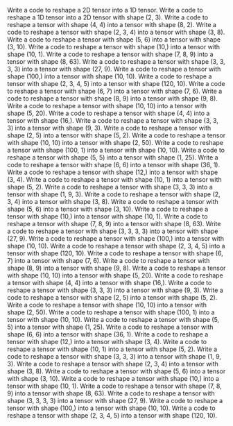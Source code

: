 Write a code to reshape a 2D tensor into a 1D tensor.
Write a code to reshape a 1D tensor into a 2D tensor with shape (2, 3).
Write a code to reshape a tensor with shape (4, 4) into a tensor with shape (8, 2).
Write a code to reshape a tensor with shape (2, 3, 4) into a tensor with shape (3, 8).
Write a code to reshape a tensor with shape (5, 6) into a tensor with shape (3, 10).
Write a code to reshape a tensor with shape (10,) into a tensor with shape (10, 1).
Write a code to reshape a tensor with shape (7, 8, 9) into a tensor with shape (8, 63).
Write a code to reshape a tensor with shape (3, 3, 3, 3) into a tensor with shape (27, 9).
Write a code to reshape a tensor with shape (100,) into a tensor with shape (10, 10).
Write a code to reshape a tensor with shape (2, 3, 4, 5) into a tensor with shape (120, 10).
Write a code to reshape a tensor with shape (6, 7) into a tensor with shape (7, 6).
Write a code to reshape a tensor with shape (8, 9) into a tensor with shape (9, 8).
Write a code to reshape a tensor with shape (10, 10) into a tensor with shape (5, 20).
Write a code to reshape a tensor with shape (4, 4) into a tensor with shape (16,).
Write a code to reshape a tensor with shape (3, 3, 3) into a tensor with shape (9, 3).
Write a code to reshape a tensor with shape (2, 5) into a tensor with shape (5, 2).
Write a code to reshape a tensor with shape (10, 10) into a tensor with shape (2, 50).
Write a code to reshape a tensor with shape (100, 1) into a tensor with shape (10, 10).
Write a code to reshape a tensor with shape (5, 5) into a tensor with shape (1, 25).
Write a code to reshape a tensor with shape (6, 6) into a tensor with shape (36, 1).
Write a code to reshape a tensor with shape (12,) into a tensor with shape (3, 4).
Write a code to reshape a tensor with shape (10, 1) into a tensor with shape (5, 2).
Write a code to reshape a tensor with shape (3, 3, 3) into a tensor with shape (1, 9, 3).
Write a code to reshape a tensor with shape (2, 3, 4) into a tensor with shape (3, 8).
Write a code to reshape a tensor with shape (5, 6) into a tensor with shape (3, 10).
Write a code to reshape a tensor with shape (10,) into a tensor with shape (10, 1).
Write a code to reshape a tensor with shape (7, 8, 9) into a tensor with shape (8, 63).
Write a code to reshape a tensor with shape (3, 3, 3, 3) into a tensor with shape (27, 9).
Write a code to reshape a tensor with shape (100,) into a tensor with shape (10, 10).
Write a code to reshape a tensor with shape (2, 3, 4, 5) into a tensor with shape (120, 10).
Write a code to reshape a tensor with shape (6, 7) into a tensor with shape (7, 6).
Write a code to reshape a tensor with shape (8, 9) into a tensor with shape (9, 8).
Write a code to reshape a tensor with shape (10, 10) into a tensor with shape (5, 20).
Write a code to reshape a tensor with shape (4, 4) into a tensor with shape (16,).
Write a code to reshape a tensor with shape (3, 3, 3) into a tensor with shape (9, 3).
Write a code to reshape a tensor with shape (2, 5) into a tensor with shape (5, 2).
Write a code to reshape a tensor with shape (10, 10) into a tensor with shape (2, 50).
Write a code to reshape a tensor with shape (100, 1) into a tensor with shape (10, 10).
Write a code to reshape a tensor with shape (5, 5) into a tensor with shape (1, 25).
Write a code to reshape a tensor with shape (6, 6) into a tensor with shape (36, 1).
Write a code to reshape a tensor with shape (12,) into a tensor with shape (3, 4).
Write a code to reshape a tensor with shape (10, 1) into a tensor with shape (5, 2).
Write a code to reshape a tensor with shape (3, 3, 3) into a tensor with shape (1, 9, 3).
Write a code to reshape a tensor with shape (2, 3, 4) into a tensor with shape (3, 8).
Write a code to reshape a tensor with shape (5, 6) into a tensor with shape (3, 10).
Write a code to reshape a tensor with shape (10,) into a tensor with shape (10, 1).
Write a code to reshape a tensor with shape (7, 8, 9) into a tensor with shape (8, 63).
Write a code to reshape a tensor with shape (3, 3, 3, 3) into a tensor with shape (27, 9).
Write a code to reshape a tensor with shape (100,) into a tensor with shape (10, 10).
Write a code to reshape a tensor with shape (2, 3, 4, 5) into a tensor with shape (120, 10).